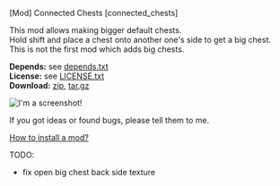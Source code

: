 [Mod] Connected Chests [connected_chests]

This mod allows making bigger default chests.<br/>
Hold shift and place a chest onto another one's side to get a big chest.<br/>
This is not the first mod which adds big chests.

**Depends:** see [depends.txt](https://raw.githubusercontent.com/HybridDog/connected_chests/master/depends.txt)<br/>
**License:** see [LICENSE.txt](https://raw.githubusercontent.com/HybridDog/connected_chests/master/LICENSE.txt)<br/>
**Download:** [zip](https://github.com/HybridDog/connected_chests/archive/master.zip), [tar.gz](https://github.com/HybridDog/connected_chests/archive/master.tar.gz)

![I'm a screenshot!](http://wiki.minetest.net/images/d/d1/Connected_chest.png)

If you got ideas or found bugs, please tell them to me.

[How to install a mod?](http://wiki.minetest.net/Installing_Mods)


TODO:
* fix open big chest back side texture
